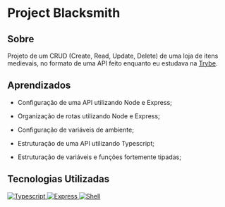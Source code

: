 
# Project Blacksmith

## Sobre
Projeto de um CRUD (Create, Read, Update, Delete) de uma loja de itens medievais, no formato de uma API feito
enquanto eu estudava na [Trybe](https://www.betrybe.com/).

## Aprendizados

  * Configuração de uma API utilizando Node e Express;
  
  * Organização de rotas utilizando Node e Express;

  * Configuração de variáveis de ambiente;

  * Estruturação de uma API utilizando Typescript;
  
  * Estruturação de variáveis e funções fortemente tipadas;


## Tecnologias Utilizadas

<a href="https://www.w3schools.com/html/">
<img 
     src="https://img.shields.io/badge/typescript-3178C6?style=for-the-badge&logo=typescript&logoColor=fff&logoWidth=20"
     alt="Typescript"
/>
</a>
<a href="https://www.w3schools.com/css/">
<img
     src="https://img.shields.io/badge/express-90C53F?style=for-the-badge&logo=express&logoColor=fff&logoWidth=20"
     alt="Express"
/>   
</a>
<a href="https://javascript.com/">
<img 
    src="https://img.shields.io/badge/shell-64AB26?style=for-the-badge&logo=gnubash&logoColor=fff&logoWidth=20"
    alt="Shell"
/>
</a>
</div>
